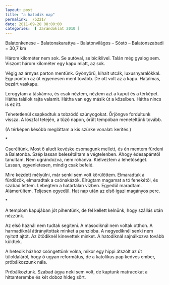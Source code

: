 ```yaml
---
layout: post
title: "a hatodik nap"
permalink:  /5221/ 
date: 2011-09-28 08:00:00
categories:  [ Zarándoklat 2010 ] 
---
```

Balatonkenese – Balatonakarattya – Balatonvilágos – Sóstó – Balatonszabadi = 30,7 km



<!--break-->

Három kilométer nem sok. Se autóval, se biciklivel. Talán még gyalog sem. Viszont három kilométer egy kapu miatt, az sok.

Végig az árnyas parton mentünk. Gyönyörű, kihalt utcák, luxusnyaralókkal. Egy ponton az út egyenesen ment tovább. De ott volt az a kapu. Hatalmas, bezárt vaskapu.

Lerogytam a táskámra, és csak néztem, néztem azt a kaput és a térképet. Hátha találok rajta valamit. Hátha van egy másik út a közelben. Hátha nincs is ez itt.

Tehetetlenül csapkodtuk a tobzódó szúnyogokat. Őrjöngve fordultunk vissza. A löszfal tetején, a tűző napon, őrült tempóban meneteltünk tovább.

(A térképen később megláttam a kis szürke vonalat: kerítés.)

<p >*</p>Cseréltünk. Most ő aludt kevéske csomagunk mellett, és én mentem fürdeni a Balatonba. Szép lassan belesétáltam a végtelenben. Ahogy édesapámtól tanultam. Nem ugrándozva, nem rohanva. Kiélveztem a lehetőséget. Lassan, egyenletesen, mindig csak befelé.

Mire kezdett mélyülni, már senki sem volt körülöttem. Elmaradtak a fürdőzök, elmaradtak a csónakázók. Elrúgtam magamat a tó fenekétől, és szabad lettem. Lebegtem a határtalan vízben. Egyedül maradtam. Alámerültem. Teljesen egyedül. Hat nap után az első igazi magányos perc.

<p >*</p>A templom kapujában jót pihentünk, de fel kellett kelnünk, hogy szállás után nézzünk.

Az első háznál nem tudtak segíteni. A másodiknál nem voltak otthon. A harmadiknál átirányítottak minket a panzióba. A negyediknél senki nem nyitott ajtót. Az ötödiknél kinevettek minket. A hatodiknál sajnálkozva tovább küldtek.

A hetedik házhoz csöngettünk volna, mikor egy hippi átszólt az út túloldaláról, hogy ő ugyan református, de a katolikus pap kedves ember, próbálkozzunk nála.

Próbálkoztunk. Szabad ágya neki sem volt, de kaptunk matracokat a hittanterembe és két doboz hideg sört.

